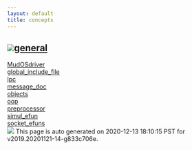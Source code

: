 ```yaml
---
layout: default
title: concepts
---
```



<h2 class="border-bottom py-3 text-uppercase">
  <img src="https://cdnjs.cloudflare.com/ajax/libs/octicons/8.5.0/svg/bookmark.svg"><a class='text-secondary' name="general" href="#general">general</a>
</h2>

<div class='row'>
<div class='col-sm-4 col-md-3 col-lg-3 col-xl-2'>
<div><a href='general/MudOSdriver.html'>MudOSdriver</a></div>
</div>
<div class='col-sm-4 col-md-3 col-lg-3 col-xl-2'>
<div><a href='general/global_include_file.html'>global_include_file</a></div>
</div>
<div class='col-sm-4 col-md-3 col-lg-3 col-xl-2'>
<div><a href='general/lpc.html'>lpc</a></div>
</div>
<div class='col-sm-4 col-md-3 col-lg-3 col-xl-2'>
<div><a href='general/message_doc.html'>message_doc</a></div>
</div>
<div class='col-sm-4 col-md-3 col-lg-3 col-xl-2'>
<div><a href='general/objects.html'>objects</a></div>
</div>
<div class='col-sm-4 col-md-3 col-lg-3 col-xl-2'>
<div><a href='general/oop.html'>oop</a></div>
</div>
<div class='col-sm-4 col-md-3 col-lg-3 col-xl-2'>
<div><a href='general/preprocessor.html'>preprocessor</a></div>
</div>
<div class='col-sm-4 col-md-3 col-lg-3 col-xl-2'>
<div><a href='general/simul_efun.html'>simul_efun</a></div>
</div>
<div class='col-sm-4 col-md-3 col-lg-3 col-xl-2'>
<div><a href='general/socket_efuns.html'>socket_efuns</a></div>
</div>
</div>

<div class="alert alert-info my-4" role="alert">
    <img src="https://cdnjs.cloudflare.com/ajax/libs/octicons/8.5.0/svg/info.svg">
    This page is auto generated on 2020-12-13 18:10:15 PST for v2019.20201121-14-g833c706e.</a>
</div>

